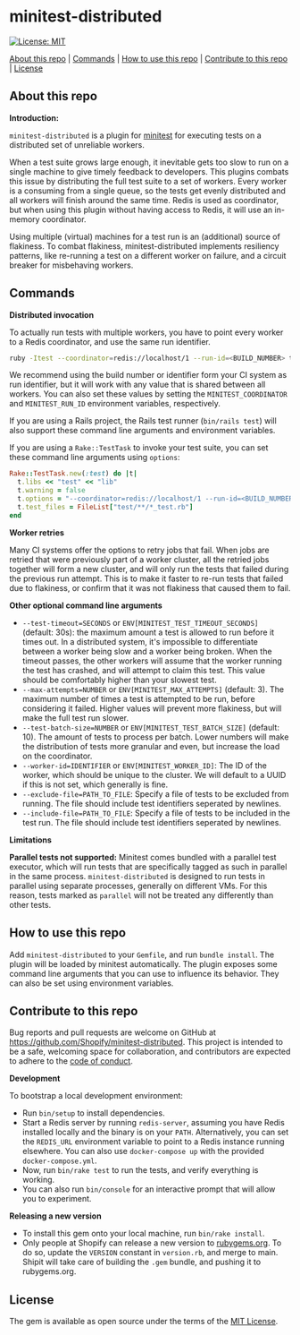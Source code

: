 # minitest-distributed

[![License: MIT](https://img.shields.io/badge/License-MIT-green.svg)](LICENSE.md)

[About this repo](#about-this-repo) | [Commands](#commands) | [How to use this repo](#how-to-use-this-repo) | [Contribute to this repo](#contribute-to-this-repo) | [License](#license)

## About this repo
**Introduction:**

`minitest-distributed` is a plugin for [minitest](https://github.com/seattlerb/minitest)
for executing tests on a distributed set of unreliable workers.

When a test suite grows large enough, it inevitable gets too slow to run on a
single machine to give timely feedback to developers. This plugins combats
this issue by distributing the full test suite to a set of workers. Every
worker is a consuming from a single queue, so the tests get evenly distributed
and all workers will finish around the same time. Redis is used as
coordinator, but when using this plugin without having access to Redis, it
will use an in-memory coordinator.

Using multiple (virtual) machines for a test run is an (additional) source of
flakiness. To combat flakiness, minitest-distributed implements resiliency
patterns, like re-running a test on a different worker on failure, and a
circuit breaker for misbehaving workers.

## Commands
**Distributed invocation**

To actually run tests with multiple workers, you have to point every worker to
a Redis coordinator, and use the same run identifier.

``` sh
ruby -Itest --coordinator=redis://localhost/1 --run-id=<BUILD_NUMBER> test/my_test.rb
```

We recommend using the build number or identifier form your CI system as run
identifier, but it will work with any value that is shared between all
workers. You can also set these values by setting the `MINITEST_COORDINATOR`
and `MINITEST_RUN_ID` environment variables, respectively.

If you are using a Rails project, the Rails test runner (`bin/rails test`)
will also support these command line arguments and environment variables.

If you are using a `Rake::TestTask` to invoke your test suite, you can set
these command line arguments using `options`:

``` ruby
Rake::TestTask.new(:test) do |t|
  t.libs << "test" << "lib"
  t.warning = false
  t.options = "--coordinator=redis://localhost/1 --run-id=<BUILD_NUMBER>"
  t.test_files = FileList["test/**/*_test.rb"]
end
```

**Worker retries**

Many CI systems offer the options to retry jobs that fail. When jobs are
retried that were previously part of a worker cluster, all the retried jobs
together will form a new cluster, and will only run the tests that failed
during the previous run attempt. This is to make it faster to re-run tests
that failed due to flakiness, or confirm that it was not flakiness that caused
them to fail.

**Other optional command line arguments**

- `--test-timeout=SECONDS` or `ENV[MINITEST_TEST_TIMEOUT_SECONDS]` (default: 30s):
  the maximum amount a test is allowed to run before it times out. In a distributed
  system, it's impossible to differentiate between a worker being slow and a
  worker being broken. When the timeout passes, the other workers will assume
  that the worker running the test has crashed, and will attempt to claim this
  test. This value should be comfortably higher than your slowest test.
- `--max-attempts=NUMBER` or `ENV[MINITEST_MAX_ATTEMPTS]` (default: 3). The
  maximum number of times a test is attempted to be run, before considering
  it failed. Higher values will prevent more flakiness, but will make the full
  test run slower.
- `--test-batch-size=NUMBER` or `ENV[MINITEST_TEST_BATCH_SIZE]` (default: 10).
  The amount of tests to process per batch. Lower numbers will make the
  distribution of tests more granular and even, but increase the load on the
  coordinator.
- `--worker-id=IDENTIFIER` or `ENV[MINITEST_WORKER_ID]`: The ID of the worker,
  which should be unique to the cluster. We will default to a UUID if this is
  not set, which generally is fine.
- `--exclude-file=PATH_TO_FILE`: Specify a file of tests to be excluded
  from running. The file should include test identifiers seperated by
  newlines.
- `--include-file=PATH_TO_FILE`: Specify a file of tests to be included in
  the test run. The file should include test identifiers seperated by
  newlines.

**Limitations**

**Parallel tests not supported:** Minitest comes bundled with a parallel test
executor, which will run tests that are specifically tagged as such in
parallel in the same process. `minitest-distributed` is designed to run tests
in parallel  using separate processes, generally on different VMs. For this
reason, tests marked as `parallel` will not be treated any differently than
other tests.

## How to use this repo
Add `minitest-distributed` to your `Gemfile`, and run `bundle install`. The
plugin will be loaded by minitest automatically. The plugin exposes some
command line arguments that you can use to influence its behavior. They can
also be set using environment variables.

## Contribute to this repo
Bug reports and pull requests are welcome on GitHub at
https://github.com/Shopify/minitest-distributed. This project is intended to
be a safe, welcoming space for collaboration, and contributors are expected to
adhere to the [code of
conduct](https://github.com/Shopify/minitest-distributed/blob/main/CODE_OF_CONDUCT.md).

**Development**

To bootstrap a local development environment:

- Run `bin/setup` to install dependencies.
- Start a Redis server by running `redis-server`, assuming you have Redis
  installed locally and the binary is on your `PATH`. Alternatively, you can
  set the `REDIS_URL` environment variable to point to a Redis instance running
  elsewhere. You can also use `docker-compose up` with the provided `docker-compose.yml`.
- Now, run `bin/rake test` to run the tests, and verify everything is working.
- You can also run `bin/console` for an interactive prompt that will allow you
  to experiment.

**Releasing a new version**

- To install this gem onto your local machine, run `bin/rake install`.
- Only people at Shopify can release a new version to
  [rubygems.org](https://rubygems.org). To do so, update the `VERSION` constant
  in `version.rb`, and merge to main. Shipit will take care of building the
  `.gem` bundle, and pushing it to rubygems.org.

## License
The gem is available as open source under the terms of the [MIT
License](https://opensource.org/licenses/MIT).
